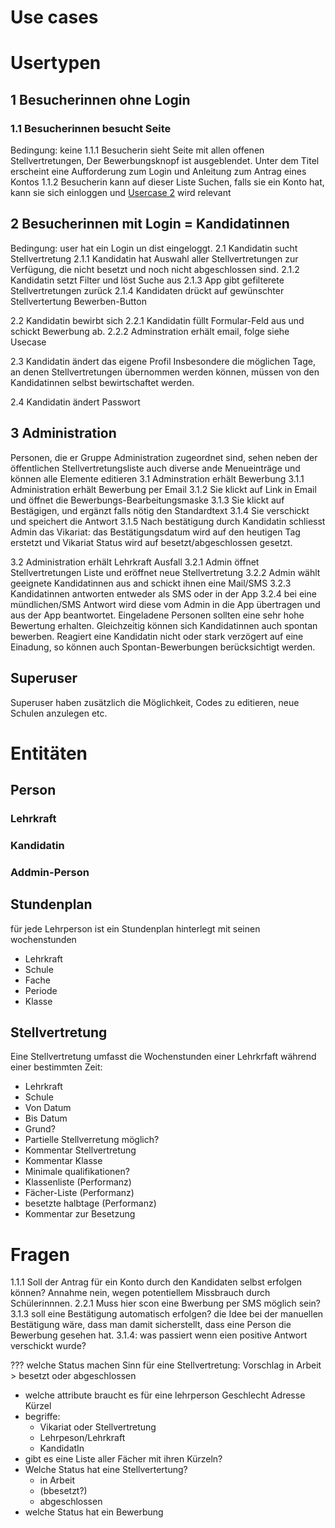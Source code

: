 # Use cases

# Usertypen
## 1 Besucherinnen ohne Login
### 1.1 Besucherinnen besucht Seite
Bedingung: keine
1.1.1 Besucherin sieht Seite mit allen offenen Stellvertretungen, Der Bewerbungsknopf ist ausgeblendet. Unter dem Titel erscheint eine Aufforderung zum Login und Anleitung zum Antrag eines Kontos
1.1.2 Besucherin kann auf dieser Liste Suchen, falls sie ein Konto hat, kann sie sich einloggen und [Usercase 2](#2-besucherinnen-mit-login--kandidatinnen) wird relevant

## 2 Besucherinnen mit Login = Kandidatinnen
Bedingung: user hat ein Login un dist eingeloggt.
2.1 Kandidatin sucht Stellvertretung
2.1.1 Kandidatin hat Auswahl aller Stellvertretungen zur Verfügung, die nicht besetzt und noch nicht abgeschlossen sind.
2.1.2 Kandidatin setzt Filter und löst Suche aus
2.1.3 App gibt gefilterete Stellvertretungen zurück
2.1.4 Kandidaten drückt auf gewünschter Stellvertertung Bewerben-Button

2.2 Kandidatin bewirbt sich
2.2.1 Kandidatin füllt Formular-Feld aus und schickt Bewerbung ab. 
2.2.2 Adminstration erhält email, folge siehe Usecase 

2.3 Kandidatin ändert das eigene Profil
Insbesondere die möglichen Tage, an denen Stellvertretungen übernommen werden können, müssen von den Kandidatinnen selbst bewirtschaftet werden.  

2.4 Kandidatin ändert Passwort

## 3 Administration
Personen, die er Gruppe Administration zugeordnet sind, sehen neben der öffentlichen Stellvertretungsliste auch diverse ande Menueinträge und können alle Elemente editieren
3.1 Adminstration erhält Bewerbung
3.1.1 Administration erhält Bewerbung per Email
3.1.2 Sie klickt auf Link in Email und öffnet die Bewerbungs-Bearbeitungsmaske 
3.1.3 Sie klickt auf Bestägigen, und ergänzt falls nötig den Standardtext
3.1.4 Sie verschickt und speichert die Antwort
3.1.5 Nach bestätigung durch Kandidatin schliesst Admin das Vikariat: das Bestätigungsdatum wird auf den heutigen Tag erstetzt und Vikariat Status wird auf besetzt/abgeschlossen gesetzt.

3.2 Administration erhält Lehrkraft Ausfall
3.2.1 Admin öffnet Stellvertretungen Liste und eröffnet neue Stellvertretung
3.2.2 Admin wählt geeignete Kandidatinnen aus and schickt ihnen eine Mail/SMS
3.2.3 Kandidatinnen antworten entweder als SMS oder in der App
3.2.4 bei eine mündlichen/SMS Antwort wird diese vom Admin in die App übertragen und aus der App beantwortet. Eingeladene Personen sollten eine sehr hohe Bewertung erhalten. Gleichzeitig können sich Kandidatinnen auch spontan bewerben. Reagiert eine Kandidatin nicht oder stark verzögert auf eine Einadung, so können auch Spontan-Bewerbungen berücksichtigt werden. 

## Superuser
Superuser haben zusätzlich die Möglichkeit, Codes zu editieren, neue Schulen anzulegen etc.

# Entitäten
## Person
### Lehrkraft
### Kandidatin
### Addmin-Person
## Stundenplan
für jede Lehrperson ist ein Stundenplan hinterlegt mit seinen wochenstunden
- Lehrkraft
- Schule
- Fache
- Periode
- Klasse
## Stellvertretung 
Eine Stellvertretung umfasst die Wochenstunden einer Lehrkrfaft während einer bestimmten Zeit:
- Lehrkraft
- Schule
- Von Datum
- Bis Datum
- Grund?
- Partielle Stellverretung möglich?
- Kommentar Stellvertretung
- Kommentar Klasse
- Minimale qualifikationen?
- Klassenliste (Performanz)
- Fächer-Liste (Performanz)
- besetzte halbtage (Performanz)
- Kommentar zur Besetzung


# Fragen
1.1.1 Soll der Antrag für ein Konto durch den Kandidaten selbst erfolgen können? Annahme nein, wegen potentiellem Missbrauch durch Schülerinnnen.
2.2.1 Muss hier scon eine Bwerbung per SMS möglich sein? 
3.1.3 soll eine Bestätigung automatisch erfolgen? die Idee bei der manuellen Bestätigung wäre, dass man damit sicherstellt, dass eine Person 
die Bewerbung gesehen hat. 
3.1.4: was passiert wenn eien positive Antwort verschickt wurde?

??? welche Status machen Sinn für eine Stellvertretung: Vorschlag in Arbeit > besetzt oder abgeschlossen

- welche attribute braucht es für eine lehrperson
    Geschlecht
    Adresse
    Kürzel
- begriffe:
    - Vikariat oder Stellvertretung
    - Lehrpeson/Lehrkraft
    - KandidatIn
- gibt es eine Liste aller Fächer mit ihren Kürzeln?
- Welche Status hat eine Stellvertertung?
    - in Arbeit
    - (bbesetzt?)
    - abgeschlossen 
- welche Status hat ein Bewerbung
